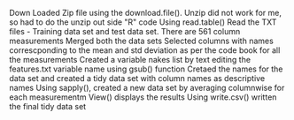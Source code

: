 Down Loaded Zip file using the download.file().  Unzip did not work for me, so had to do the unzip out side "R" code
Using read.table() Read the TXT files - Training data set and test data set. There are 561 column measurements 
Merged both the data sets 
Selected columns  with names correscponding to the mean and std deviation as per the code book for all the measurements
Created a variable nakes list by text editing the features.txt variable name using gsub() function
Cretaed the names for the data set and created a tidy data set with column names as descriptive names
Using sapply(), created a new data set by averaging columnwise for each measurementm View() displays the results 
Using  write.csv() written the final tidy data set

